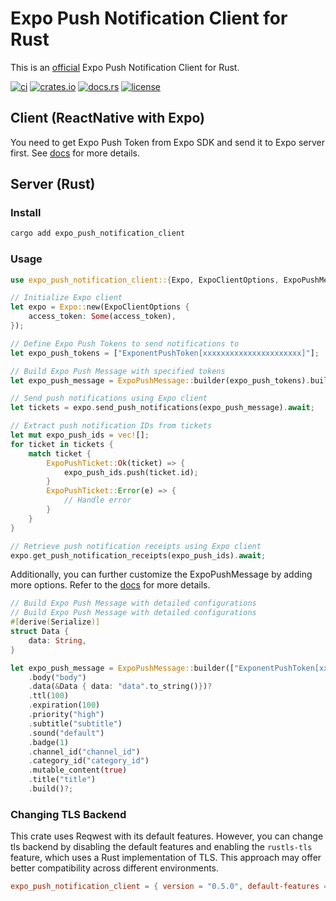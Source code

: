 # Expo Push Notification Client for Rust

This is an [official](https://docs.expo.dev/push-notifications/sending-notifications/#send-push-notifications-using-a-server) Expo Push Notification Client for Rust.

[![ci](https://github.com/katayama8000/expo-push-notification-client-rust/workflows/ci/badge.svg)](https://github.com/katayama8000/expo-push-notification-client-rust/actions)
[![crates.io](https://img.shields.io/crates/v/expo_push_notification_client)](https://crates.io/crates/expo_push_notification_client)
[![docs.rs](https://img.shields.io/docsrs/expo_push_notification_client)](https://docs.rs/expo_push_notification_client)
[![license](https://img.shields.io/crates/l/expo_push_notification_client)](LICENSE)

## Client (ReactNative with Expo)

You need to get Expo Push Token from Expo SDK and send it to Expo server first.
See [docs](https://docs.expo.dev/push-notifications/push-notifications-setup/) for more details.

## Server (Rust)

### Install

```bash
cargo add expo_push_notification_client
```

### Usage

```rust
use expo_push_notification_client::{Expo, ExpoClientOptions, ExpoPushMessage};

// Initialize Expo client
let expo = Expo::new(ExpoClientOptions {
    access_token: Some(access_token),
});

// Define Expo Push Tokens to send notifications to
let expo_push_tokens = ["ExponentPushToken[xxxxxxxxxxxxxxxxxxxxxx]"];

// Build Expo Push Message with specified tokens
let expo_push_message = ExpoPushMessage::builder(expo_push_tokens).build()?;

// Send push notifications using Expo client
let tickets = expo.send_push_notifications(expo_push_message).await;

// Extract push notification IDs from tickets
let mut expo_push_ids = vec![];
for ticket in tickets {
    match ticket {
        ExpoPushTicket::Ok(ticket) => {
            expo_push_ids.push(ticket.id);
        }
        ExpoPushTicket::Error(e) => {
            // Handle error
        }
    }
}

// Retrieve push notification receipts using Expo client
expo.get_push_notification_receipts(expo_push_ids).await;

```
Additionally, you can further customize the ExpoPushMessage by adding more options. Refer to the [docs](https://docs.expo.dev/push-notifications/sending-notifications/#formats) for more details.
```rust
// Build Expo Push Message with detailed configurations
// Build Expo Push Message with detailed configurations
#[derive(Serialize)]
struct Data {
    data: String,
}

let expo_push_message = ExpoPushMessage::builder(["ExponentPushToken[xxxxxxxxxxxxxxxxxxxxxx]"])
    .body("body")
    .data(&Data { data: "data".to_string()})?
    .ttl(100)
    .expiration(100)
    .priority("high")
    .subtitle("subtitle")
    .sound("default")
    .badge(1)
    .channel_id("channel_id")
    .category_id("category_id")
    .mutable_content(true)
    .title("title")
    .build()?;
```
### Changing TLS Backend
This crate uses Reqwest with its default features. However, you can change tls backend by disabling the default features and enabling the `rustls-tls` feature, which uses a Rust implementation of TLS. This approach may offer better compatibility across different environments.
```toml
expo_push_notification_client = { version = "0.5.0", default-features = false, features = ["rustls-tls"] }
```
